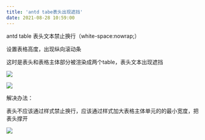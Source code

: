 ```yaml
---
title: 'antd tabe表头出现遮挡'
date: 2021-08-28 10:59:00
---   
```

antd table 表头文本禁止换行（white-space:nowrap;）

设置表格高度，出现纵向滚动条

这时是表头和表格主体部分被渲染成两个table，表头文本出现遮挡

![](https://img-blog.csdnimg.cn/20210828105401104.png?x-oss-processimage/watermark,type_ZHJvaWRzYW5zZmFsbGJhY2s,shadow_50,text_Q1NETiBA5b6Q5ZCM5L-d,size_20,color_FFFFFF,t_70,g_se,x_16)

![](https://img-blog.csdnimg.cn/20210828104958922.png?x-oss-processimage/watermark,type_ZHJvaWRzYW5zZmFsbGJhY2s,shadow_50,text_Q1NETiBA5b6Q5ZCM5L-d,size_20,color_FFFFFF,t_70,g_se,x_16)

解决办法：

表头不应该通过样式禁止换行，应该通过样式加大表格主体单元的的最小宽度，把表头撑开

![](https://img-blog.csdnimg.cn/20210828105841855.png?x-oss-processimage/watermark,type_ZHJvaWRzYW5zZmFsbGJhY2s,shadow_50,text_Q1NETiBA5b6Q5ZCM5L-d,size_20,color_FFFFFF,t_70,g_se,x_16)